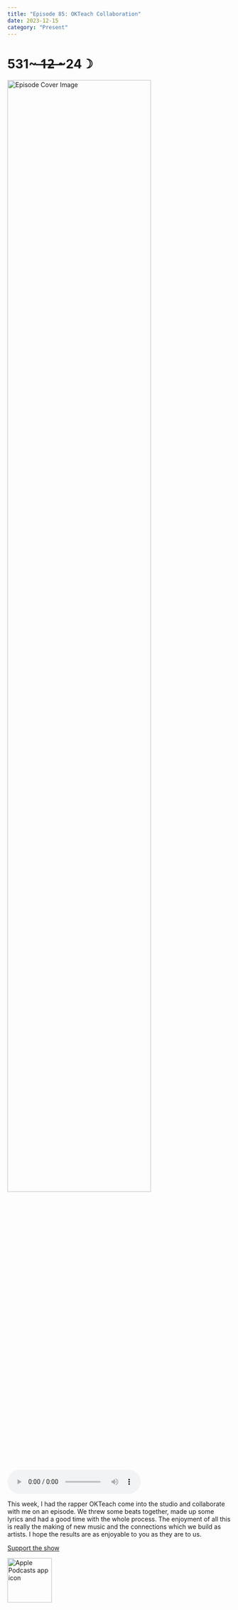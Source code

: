 ```yaml
---
title: "Episode 85: OKTeach Collaboration"
date: 2023-12-15
category: "Present"
---
```

# 531~ ̶1̶2̶ ̶~24☽
<img src="https://artwork.captivate.fm/6b7a7527-b6e6-4512-b660-fcc0b7e877a7/-opX7tpLAXRuMDvjmGlF_C_Y.jpg" alt="Episode Cover Image" width=80%/>
<audio controls>
  <source src="https://podcasts.captivate.fm/media/f90d95ff-9f5a-4b90-94d6-95bdd037a1e9/14152420-episode-85-okteach-collaboration.mp3" type="audio/mpeg">
  Your browser does not support the audio element.
</audio>

<p>This week, I had the rapper OKTeach come into the studio and collaborate with me on an episode. We threw some beats together, made up some lyrics and had a good time with the whole process. The enjoyment of all this is really the making of new music and the connections which we build as artists. I hope the results are as enjoyable to you as they are to us.  </p><a rel="payment" href="https://www.paypal.com/donate/?hosted_button_id=WX3GRUK5BHJLS">Support the show</a>

<a href="https://podcasts.apple.com/us/podcast/living-room-music/id1608791560?tscg=30200&itsct=podcast_box_appicon&ls=1&mttnsubad=1608791560" style="display: inline-block;"><img src="https://toolbox.marketingtools.apple.com/api/v2/badges/app-icon-podcasts/standard/en-us" alt="Apple Podcasts app icon" style="width: 100px; height: 100px; vertical-align: middle; object-fit: contain;" /></a>
    